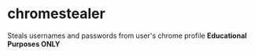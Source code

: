 # chromestealer
Steals usernames and passwords from user's chrome profile
**Educational Purposes ONLY**
